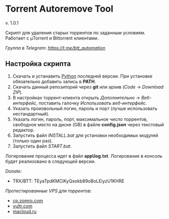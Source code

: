 # Torrent Autoremove Tool


v. 1.0.1

Скрипт для удаления старых торрентов по заданным условиям. 
Работает с μTorrent и Bittorrent клиентами. 

_Группа в Telegram_: _https://t.me/btt_automation_

## Настройка скрипта
1. Скачать и устанавить [Python](https://www.python.org/downloads/) последней версии. При установке обязательно добавить запись в **PATH**.
2. Скачать данный репозиторий через **git** или архив (_Code_ -> _Download ZIP_).
3. В настройках торрент-клиента открыть _Дополнительно_ -> _Веб-интерфейс_, поставить галочку _Использовать веб-интерфейс_. 
4. Указать произвольный логин, пароль и порт (лучше использовать нестандартный).
5. Указать логин, пароль, порт, максимальное число торрентов, свободное место на диске (GB) в файле **config.json** через текстовый редактор.
6. Запустить файл _INSTALL.bat_ для установки необходимых модулей (только один раз).
7. Запустить файл _START.bat_.

Логирование процесса идет в файл **app\log.txt**. Логирование в консоль будет реализовано в следующей версии.


_Donate:_
* TRX/BTT: TEyaTpdKMCiKyQsokb89oBoLEiyzU1KHRE

_Протестированные VPS для торрентов_:
* [cp.zomro.com](https://zomro.com/?from=296803)
* [vultr.com](https://www.vultr.com/?ref=8883507)
* [macloud.ru](https://macloud.ru/?partner=3s19krtxk1)
